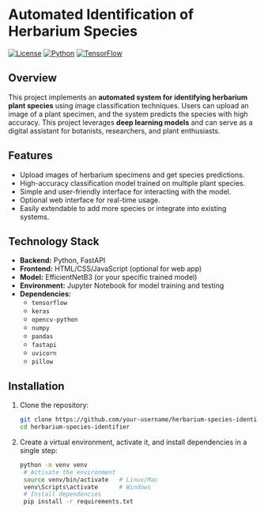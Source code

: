 # Automated Identification of Herbarium Species

[![License](https://img.shields.io/badge/License-MIT-blue.svg)](LICENSE)
[![Python](https://img.shields.io/badge/Python-3.11-green.svg)](https://www.python.org/)
[![TensorFlow](https://img.shields.io/badge/TensorFlow-2.15-orange.svg)](https://www.tensorflow.org/)

## Overview
This project implements an **automated system for identifying herbarium plant species** using image classification techniques. Users can upload an image of a plant specimen, and the system predicts the species with high accuracy. This project leverages **deep learning models** and can serve as a digital assistant for botanists, researchers, and plant enthusiasts.

## Features
- Upload images of herbarium specimens and get species predictions.
- High-accuracy classification model trained on multiple plant species.
- Simple and user-friendly interface for interacting with the model.
- Optional web interface for real-time usage.
- Easily extendable to add more species or integrate into existing systems.

## Technology Stack
- **Backend:** Python, FastAPI
- **Frontend:** HTML/CSS/JavaScript (optional for web app)
- **Model:** EfficientNetB3 (or your specific trained model)
- **Environment:** Jupyter Notebook for model training and testing
- **Dependencies:** 
  - `tensorflow`
  - `keras`
  - `opencv-python`
  - `numpy`
  - `pandas`
  - `fastapi`
  - `uvicorn`
  - `pillow`

## Installation
1. Clone the repository:
   ```bash
   git clone https://github.com/your-username/herbarium-species-identifier.git
   cd herbarium-species-identifier
2. Create a virtual environment, activate it, and install dependencies in a single step:
   ```bash
   python -m venv venv
    # Activate the environment
    source venv/bin/activate   # Linux/Mac
    venv\Scripts\activate      # Windows
    # Install dependencies
    pip install -r requirements.txt
